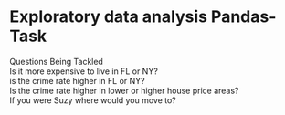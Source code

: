 # Exploratory data analysis Pandas-Task
Questions Being Tackled      
Is it more expensive to live in FL or NY?    
is the crime rate higher in FL or NY?      
Is the crime rate higher in lower or higher house price areas?    
If you were Suzy where would you move to?  
